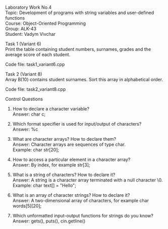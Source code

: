 Laboratory Work No.4  
Topic: Development of programs with string variables and user-defined functions  
Course: Object-Oriented Programming  
Group: ALK-43  
Student: Vadym Vivchar  

Task 1 (Variant 6)  
Print the table containing student numbers, surnames, grades and the average score of each student.  

Code file: task1_variant6.cpp  

Task 2 (Variant 8)  
Array B(10) contains student surnames. Sort this array in alphabetical order.  

Code file: task2_variant8.cpp  

Control Questions  
1. How to declare a character variable?  
Answer: char c;  

2. Which format specifier is used for input/output of characters?  
Answer: %c  

3. What are character arrays? How to declare them?  
Answer: Character arrays are sequences of type char.  
Example: char str[20];  

4. How to access a particular element in a character array?  
Answer: By index, for example str[3];  

5. What is a string of characters? How to declare it?  
Answer: A string is a character array terminated with a null character \0.  
Example: char text[] = "Hello";  

6. What is an array of character strings? How to declare it?  
Answer: A two-dimensional array of characters, for example char words[5][20];  

7. Which unformatted input-output functions for strings do you know?  
Answer: gets(), puts(), cin.getline()  


